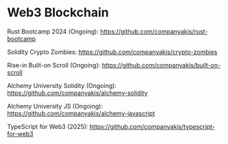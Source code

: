 # Web3 Blockchain

Rust Bootcamp 2024 (Ongoing):
https://github.com/companyakis/rust-bootcamp

Solidity Crypto Zombies:
https://github.com/companyakis/crypto-zombies

Rise-in Built-on Scroll (Ongoing):
https://github.com/companyakis/built-on-scroll

Alchemy University Solidity (Ongoing):
https://github.com/companyakis/alchemy-solidity

Alchemy University JS (Ongoing):
https://github.com/companyakis/alchemy-javascript

TypeScript for Web3 (2025):
https://github.com/companyakis/typescript-for-web3
